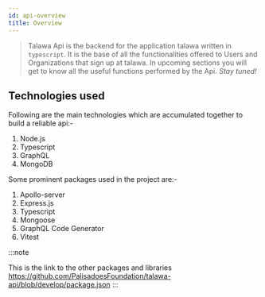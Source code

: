 ```yaml
---
id: api-overview
title: Overview
---
```


>  Talawa Api is the backend for the application talawa written in `typescript`. It is the base of all the functionalities offered to Users and Organizations that sign up at talawa. In upcoming sections you will get to know all the useful functions performed by the Api. _Stay tuned!_

<b></b>

## Technologies used

Following are the main technologies which are accumulated together to build a reliable api:-

1. Node.js
2. Typescript
3. GraphQL
4. MongoDB

Some prominent packages used in the project are:-

1. Apollo-server
2. Express.js
3. Typescript
4. Mongoose
5. GraphQL Code Generator
6. Vitest

:::note

This is the link to the other packages and libraries
https://github.com/PalisadoesFoundation/talawa-api/blob/develop/package.json
:::
